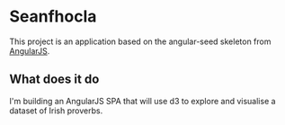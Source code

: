 # Seanfhocla

This project is an application based on the angular-seed skeleton from [AngularJS](http://angularjs.org/).

## What does it do

I'm building an AngularJS SPA that will use d3 to explore and visualise a dataset of Irish proverbs.


